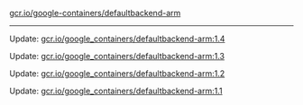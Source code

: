 [gcr.io/google-containers/defaultbackend-arm](https://hub.docker.com/r/cruse/defaultbackend-arm/tags/) 

----
Update: [gcr.io/google_containers/defaultbackend-arm:1.4](https://hub.docker.com/r/cruse/defaultbackend-arm/tags/)

Update: [gcr.io/google_containers/defaultbackend-arm:1.3](https://hub.docker.com/r/cruse/defaultbackend-arm/tags/)

Update: [gcr.io/google_containers/defaultbackend-arm:1.2](https://hub.docker.com/r/cruse/defaultbackend-arm/tags/)

Update: [gcr.io/google_containers/defaultbackend-arm:1.1](https://hub.docker.com/r/cruse/defaultbackend-arm/tags/)

